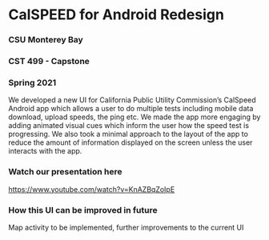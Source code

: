 # CalSPEED for Android Redesign

### CSU Monterey Bay 
### CST 499 - Capstone
### Spring 2021


We developed a new UI for California Public Utility Commission’s CalSpeed Android app which allows a user to do multiple tests including mobile data download, upload speeds, the ping etc. We made the app more engaging by adding animated visual cues which inform the user how the speed test is progressing. We also took a minimal approach to the layout of the app to reduce the amount of information displayed on the screen unless the user interacts with the app. 


### Watch our presentation here 
https://www.youtube.com/watch?v=KnAZBqZoIpE


### How this UI can be improved in future
Map activity to be implemented, further improvements to the current UI

